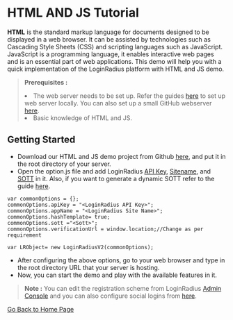 # HTML AND JS Tutorial

**HTML** is the standard markup language for documents designed to be displayed in a web browser. It can be assisted by technologies such as Cascading Style Sheets (CSS) and scripting languages such as JavaScript. JavaScript is a programming language, it enables interactive web pages and is an essential part of web applications.
This demo will help you with a quick implementation of the LoginRadius platform with HTML and JS demo.

> **Prerequisites :** <li> The web server needs to be set up. Refer the guides [here](https://www.maketecheasier.com/setup-local-web-server-all-platforms/) to set up web server locally. You can also set up a small GitHub webserver [here](https://www.maketecheasier.com/setup-local-web-server-all-platforms/).<li> Basic knowledge of HTML and JS.
## Getting Started

- Download our HTML and JS demo project from Github [here](https://github.com/LoginRadius/demo), and put it in the root directory of your server.
- Open the option.js file and add LoginRadius [API Key](https://www.loginradius.com/docs/api/v2/admin-console/platform-security/api-key-and-secret/), [Sitename](https://www.loginradius.com/docs/api/v2/admin-console/deployment/get-site-app-name/), and [SOTT](https://www.loginradius.com/docs/api/v2/customer-identity-api/sott-usage/#staticsott4) in it. Also, if you want to generate a dynamic SOTT refer to the guide [here](https://www.loginradius.com/docs/api/v2/customer-identity-api/sott-usage/).


```
var commonOptions = {};
commonOptions.apiKey = "<LoginRadius API Key>";
commonOptions.appName = "<LoginRadius Site Name>";
commonOptions.hashTemplate= true;
commonOptions.sott ="<Sott>";
commonOptions.verificationUrl = window.location;//Change as per requirement

var LRObject= new LoginRadiusV2(commonOptions);

```
- After configuring the above options, go to your web browser and type in the root directory URL that your server is hosting.
- Now, you can start the demo and play with the available features in it.

> **Note :** You can edit the registration scheme from LoginRadius [Admin Console](https://adminconsole.loginradius.com/platform-configuration/authentication-configuration/standard-login/data-schema) and you can also configure social logins from [here](https://www.loginradius.com/docs/api/v2/customer-identity-api/social-login/getting-started/).




[Go Back to Home Page](https://lr-developer-docs.netlify.app)